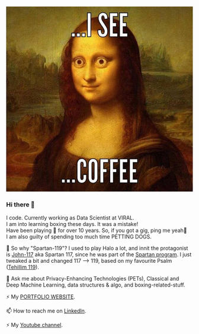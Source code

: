 ![coffee](https://github.com/Spartan-119/Spartan-119/blob/master/coffee.jpg)

### Hi there 👋

I code. Currently working as Data Scientist at VIRAL.<br>
I am into learning boxing these days. It was a mistake!<br>
Have been playing 🎸 for over 10 years. So, if you got a gig, ping me yeah🤘<br>
I am also guilty of spending too much time PETTING DOGS. <br>

🤔 So why "Spartan-119"? I used to play Halo a lot, and innit the protagonist is [John-117](https://halo.fandom.com/wiki/John-117) aka Spartan 117, since he was part of the [Spartan program](https://halo.fandom.com/wiki/SPARTAN-II_Program). I just tweaked a bit and changed 117 --> 119, based on my favourite Psalm ([Tehillim 119](https://www.sefaria.org/Psalms.119?lang=bi)).

💬 Ask me about Privacy-Enhancing Technologies (PETs), Classical and Deep Machine Learning, data structures & algo, and boxing-related-stuff.

⚡ My [PORTFOLIO WEBSITE](https://spartan-119.github.io/portfolio/).

📫 How to reach me on [LinkedIn](https://www.linkedin.com/in/datasciencejokes/).

⚡ My [Youtube channel](https://www.youtube.com/channel/UCJOlMQlzoq5kQ3m8tdoH3QA).

<!--
**Spartan-119/Spartan-119** is a ✨ _special_ ✨ repository because its `README.md` (this file) appears on your GitHub profile.

Here are some ideas to get you started:

- 🔭 I’m currently working on ...
- 🌱 I’m currently learning Deep learning, NLP, and Pen Testing 
- 👯 I’m looking to collaborate on ...
- 🤔 I’m looking for help with ...
- 💬 Ask me about Machine Learning, Linear regression, data structures & algo
- 📫 How to reach me: ...
- 😄 Pronouns: ...
- ⚡ Fun fact: ...
-->
